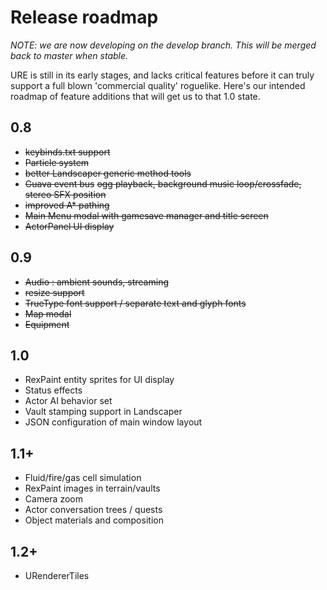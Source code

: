 # Release roadmap

*NOTE: we are now developing on the develop branch.  This will be merged back to master when stable.*

URE is still in its early stages, and lacks critical features before it can truly support a full blown 'commercial quality'
roguelike.  Here's our intended roadmap of feature additions that will get us to that 1.0 state.

## 0.8
- ~~keybinds.txt support~~
- ~~Particle system~~
- ~~better Landscaper generic method tools~~
- ~~Guava event bus~~
~~ogg playback, background music loop/crossfade, stereo SFX position~~
- ~~improved A* pathing~~
- ~~Main Menu modal with gamesave manager and title screen~~
- ~~ActorPanel UI display~~

## 0.9
- ~~Audio : ambient sounds, streaming~~
- ~~resize support~~
- ~~TrueType font support / separate text and glyph fonts~~
- ~~Map modal~~
- ~~Equipment~~

## 1.0
- RexPaint entity sprites for UI display
- Status effects
- Actor AI behavior set
- Vault stamping support in Landscaper
- JSON configuration of main window layout

## 1.1+
- Fluid/fire/gas cell simulation
- RexPaint images in terrain/vaults
- Camera zoom
- Actor conversation trees / quests
- Object materials and composition

## 1.2+
- URendererTiles
